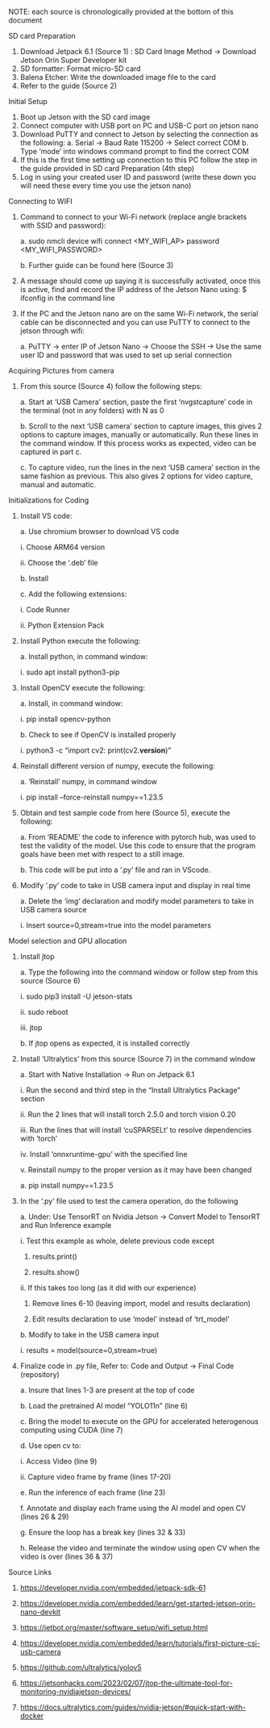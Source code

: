 NOTE: each source is chronologically provided at the bottom of this document

SD card Preparation
1. Download Jetpack 6.1 (Source 1) : SD Card Image Method -> Download Jetson Orin Super Developer kit
2. SD formatter: Format micro-SD card
3. Balena Etcher: Write the downloaded image file to the card
4. Refer to the guide (Source 2)

Initial Setup
1. Boot up Jetson with the SD card image
2. Connect computer with USB port on PC and USB-C port on jetson nano
3. Download PuTTY and connect to Jetson by selecting the connection as the following:
a. Serial -> Baud Rate 115200 -> Select correct COM
b. Type ‘mode’ into windows command prompt to find the correct COM
4. If this is the first time setting up connection to this PC follow the step in the guide
provided in SD card Preparation (4th step)
5. Log in using your created user ID and password (write these down you will need these
every time you use the jetson nano)

Connecting to WIFI
1. Command to connect to your Wi-Fi network (replace angle brackets with SSID and
password):

   a. sudo nmcli device wifi connect <MY_WIFI_AP> password <MY_WIFI_PASSWORD>

   b. Further guide can be found here (Source 3)
   
3. A message should come up saying it is successfully activated, once this is active, find and record the IP address of the Jetson Nano using: $ ifconfig in the command line
4. If the PC and the Jetson nano are on the same Wi-Fi network, the serial cable can be disconnected and you can use PuTTY to connect to the jetson through wifi:

   a. PuTTY -> enter IP of Jetson Nano -> Choose the SSH -> Use the same user ID and password that was used to set up serial connection
   
Acquiring Pictures from camera
1. From this source (Source 4) follow the following steps:

   a. Start at ‘USB Camera’ section, paste the first ‘nvgstcapture’ code in the terminal (not in any folders) with N as 0

   b. Scroll to the next ‘USB camera’ section to capture images, this gives 2 options to capture images, manually or automatically. Run these lines in the command window. If this process works as expected, video can be captured in part c.

   c. To capture video, run the lines in the next ‘USB camera’ section in the same fashion as previous. This also gives 2 options for video capture, manual and
automatic.

Initializations for Coding
1. Install VS code:

   a. Use chromium browser to download VS code

      i. Choose ARM64 version

      ii. Choose the ‘.deb’ file

   b. Install

   c. Add the following extensions:

      i. Code Runner

      ii. Python Extension Pack

3. Install Python execute the following:

   a. Install python, in command window:

      i. sudo apt install python3-pip

5. Install OpenCV execute the following:

   a. Install, in command window:

      i. pip install opencv-python

   b. Check to see if OpenCV is installed properly

      i. python3 -c “import cv2: print(cv2.__version__)”

7. Reinstall different version of numpy, execute the following:

   a. ‘Reinstall’ numpy, in command window

      i. pip install –force-reinstall numpy==1.23.5

8. Obtain and test sample code from here (Source 5), execute the following:

   a. From ‘README’ the code to inference with pytorch hub, was used to test the validity of the model. Use this code to ensure that the program goals have been met with respect to a still image.

   b. This code will be put into a ‘.py’ file and ran in VScode.

9. Modify ‘.py’ code to take in USB camera input and display in real time

   a. Delete the ‘img’ declaration and modify model parameters to take in USB camera source

      i. Insert source=0,stream=true into the model parameters

Model selection and GPU allocation

1. Install jtop

   a. Type the following into the command window or follow step from this source (Source 6)

      i. sudo pip3 install -U jetson-stats

      ii. sudo reboot

      iii. jtop

   b. If jtop opens as expected, it is installed correctly

2. Install ‘Ultralytics’ from this source (Source 7) in the command window

   a. Start with Native Installation -> Run on Jetpack 6.1

      i. Run the second and third step in the “Install Ultralytics Package” section

      ii. Run the 2 lines that will install torch 2.5.0 and torch vision 0.20

      iii. Run the lines that will install ‘cuSPARSELt’ to resolve dependencies with ‘torch’

      iv. Install ‘onnxruntime-gpu’ with the specified line

      v. Reinstall numpy to the proper version as it may have been changed

      a. pip install numpy==1.23.5

3. In the ‘.py’ file used to test the camera operation, do the following

   a. Under: Use TensorRT on Nvidia Jetson -> Convert Model to TensorRT and Run
   Inference example

   i. Test this example as whole, delete previous code except

      1. results.print()

      2. results.show()

   ii. If this takes too long (as it did with our experience)

      1. Remove lines 6-10 (leaving import, model and results declaration)

      2. Edit results declaration to use ‘model’ instead of ‘trt_model’

   b. Modify to take in the USB camera input

      i. results = model(source=0,stream=true)

4. Finalize code in .py file, Refer to: Code and Output -> Final Code (repository)

   a. Insure that lines 1-3 are present at the top of code

   b. Load the pretrained AI model “YOLO11n” (line 6)

   c. Bring the model to execute on the GPU for accelerated heterogenous computing using CUDA (line 7)

   d. Use open cv to:

      i. Access Video (line 9)

      ii. Capture video frame by frame (lines 17-20)

   e. Run the inference of each frame (line 23)

   f. Annotate and display each frame using the AI model and open CV (lines 26 & 29)

   g. Ensure the loop has a break key (lines 32 & 33)

   h. Release the video and terminate the window using open CV when the video is over (lines 36 & 37)

Source Links

1. https://developer.nvidia.com/embedded/jetpack-sdk-61

2. https://developer.nvidia.com/embedded/learn/get-started-jetson-orin-nano-devkit

3. https://jetbot.org/master/software_setup/wifi_setup.html

4. https://developer.nvidia.com/embedded/learn/tutorials/first-picture-csi-usb-camera

5. https://github.com/ultralytics/yolov5

6. https://jetsonhacks.com/2023/02/07/jtop-the-ultimate-tool-for-monitoring-nvidiajetson-devices/

7. https://docs.ultralytics.com/guides/nvidia-jetson/#quick-start-with-docker
